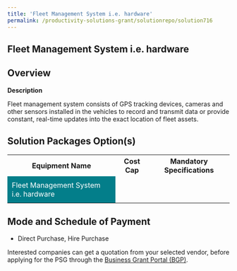 ```yaml
---
title: 'Fleet Management System i.e. hardware'
permalink: /productivity-solutions-grant/solutionrepo/solution716
---
```


## Fleet Management System i.e. hardware

## Overview

**Description**

Fleet management system consists of GPS tracking devices, cameras and other sensors installed in the vehicles to record and transmit data or provide constant, real-time updates into the exact location of fleet assets.

## Solution Packages Option(s)

<table>
<tr>
<th><b>Equipment Name</b></th>
<th><b>Cost Cap</b></th>
<th><b>Mandatory Specifications</b></th>
</tr>
<tr>
<td style='padding: 10px; background-color: #037E8A; color: #FFFFFF;'>Fleet Management System i.e. hardware</td>
<td style='padding: 10px;'></td>
<td style='padding: 10px;'></td>
</tr>
</table>

## Mode and Schedule of Payment

 - Direct Purchase, Hire Purchase

Interested companies can get a quotation from your selected vendor, before applying for the PSG through the <a href='https://www.businessgrants.gov.sg/' target='_blank' rel='noopener'>Business Grant Portal (BGP)</a>.

<script src="/jquery/resize-tables.js"></script>
